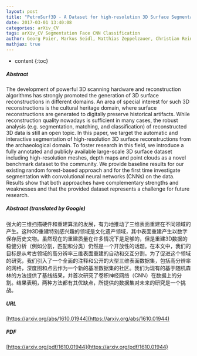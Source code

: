 ```yaml
---
layout: post
title: "PetroSurf3D - A Dataset for high-resolution 3D Surface Segmentation"
date: 2017-03-01 13:40:08
categories: arXiv_CV
tags: arXiv_CV Segmentation Face CNN Classification
author: Georg Poier, Markus Seidl, Matthias Zeppelzauer, Christian Reinbacher, Martin Schaich, Giovanna Bellandi, Alberto Marretta, Horst Bischof
mathjax: true
---
```


* content
{:toc}

##### Abstract
The development of powerful 3D scanning hardware and reconstruction algorithms has strongly promoted the generation of 3D surface reconstructions in different domains. An area of special interest for such 3D reconstructions is the cultural heritage domain, where surface reconstructions are generated to digitally preserve historical artifacts. While reconstruction quality nowadays is sufficient in many cases, the robust analysis (e.g. segmentation, matching, and classification) of reconstructed 3D data is still an open topic. In this paper, we target the automatic and interactive segmentation of high-resolution 3D surface reconstructions from the archaeological domain. To foster research in this field, we introduce a fully annotated and publicly available large-scale 3D surface dataset including high-resolution meshes, depth maps and point clouds as a novel benchmark dataset to the community. We provide baseline results for our existing random forest-based approach and for the first time investigate segmentation with convolutional neural networks (CNNs) on the data. Results show that both approaches have complementary strengths and weaknesses and that the provided dataset represents a challenge for future research.

##### Abstract (translated by Google)
强大的三维扫描硬件和重建算法的发展，有力地推动了三维表面重建在不同领域的产生。这种3D重建特别感兴趣的领域是文化遗产领域，其中表面重建产生以数字保存历史文物。虽然现在的重建质量在许多情况下是足够的，但是重建3D数据的稳健分析（例如分割，匹配和分类）仍然是一个开放性的话题。在本文中，我们的目标是从考古领域的高分辨率三维表面重建的自动和交互分割。为了促进这个领域的研究，我们引入了一个全面的注释和公开的大型三维表面数据集，包括高分辨率的网格，深度图和点云作为一个新的基准数据集的社区。我们为现有的基于随机森林的方法提供了基线结果，并首次研究了卷积神经网络（CNN）在数据上的分割。结果表明，两种方法都有其优缺点，所提供的数据集对未来的研究是一个挑战。

##### URL
[https://arxiv.org/abs/1610.01944](https://arxiv.org/abs/1610.01944)

##### PDF
[https://arxiv.org/pdf/1610.01944](https://arxiv.org/pdf/1610.01944)

